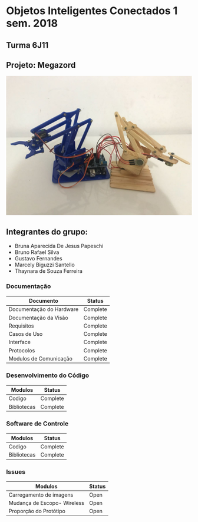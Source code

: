 # Objetos Inteligentes Conectados 1 sem. 2018

## Turma 6J11
## Projeto: Megazord 

![](projeto.jpeg)

## Integrantes do grupo:

* Bruna Aparecida De Jesus Papeschi 
* Bruno Rafael Silva 
* Gustavo Fernandes 
* Marcely Biguzzi Santello
* Thaynara de Souza Ferreira 

###  Documentação

| Documento                    |Status       |
|---|---|
| Documentação do Hardware | Complete    |
| Documentação da Visão    | Complete    |
| Requisitos               | Complete   |
| Casos de Uso             | Complete    |
| Interface                | Complete    |
| Protocolos               | Complete    |
| Modulos de Comunicação   | Complete    |

###  Desenvolvimento do Código 

|Modulos                   |Status       |
|---|---|
| Codigo                   | Complete |
| Bibliotecas              | Complete |

### Software de Controle  

|Modulos                   |Status       |
|---|---|
| Codigo                   | Complete    |
| Bibliotecas              | Complete |

### Issues  
 
|Modulos                   |Status       |  
|---|---|
| Carregamento de imagens  |Open         | 
| Mudança de Escopo- Wireless                      |Open         |
|Proporção do Protótipo    |Open|
